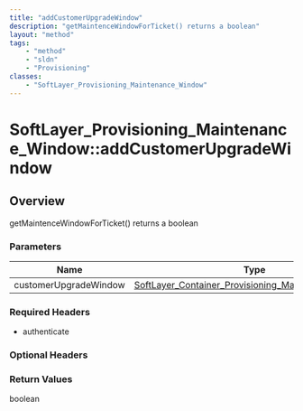 ```yaml
---
title: "addCustomerUpgradeWindow"
description: "getMaintenceWindowForTicket() returns a boolean"
layout: "method"
tags:
    - "method"
    - "sldn"
    - "Provisioning"
classes:
    - "SoftLayer_Provisioning_Maintenance_Window"
---
```

# SoftLayer_Provisioning_Maintenance_Window::addCustomerUpgradeWindow
## Overview 
getMaintenceWindowForTicket() returns a boolean 

### Parameters 
|Name | Type | Description |
| --- | --- | --- |
|customerUpgradeWindow| <a href='/reference/datatypes/SoftLayer_Container_Provisioning_Maintenance_Window'>SoftLayer_Container_Provisioning_Maintenance_Window </a>| |


### Required Headers
* authenticate

### Optional Headers

### Return Values
boolean

